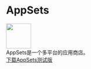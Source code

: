# AppSets
<img src="https://i.loli.net/2021/05/16/BGC5IMwrSKm72v4.png" width="68" height="68"/><br>
AppSets是一个多平台的应用商店。<br>
<a href="http://47.108.203.211:9334/download.html">下载AppSets测试版</a>
